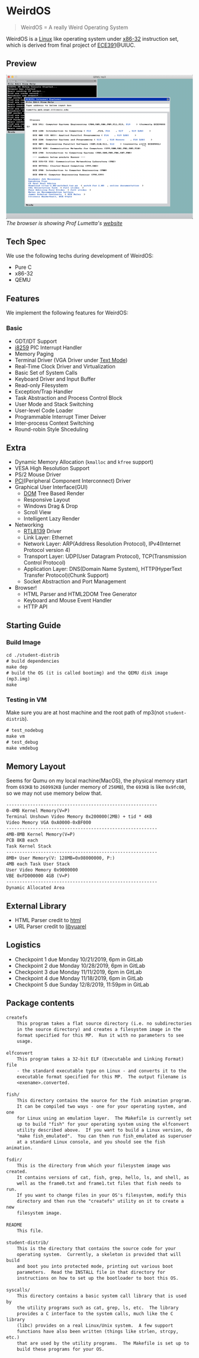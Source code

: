 # WeirdOS
> WeirdOS = A really Weird Operating System

WeirdOS is a [Linux](https://en.wikipedia.org/wiki/Linux) like operating system under [x86-32](https://en.wikipedia.org/wiki/IA-32) instruction set, which is derived from final project of [ECE391](https://ece.illinois.edu/academics/courses/profile/ECE391)@UIUC.

## Preview
![Preview for WeirdOS](./preview.png)
*The browser is showing Prof Lumetta's [website](http://lumetta.web.engr.illinois.edu/)*

## Tech Spec
We use the following techs during development of WeirdOS:
- Pure C
- x86-32
- QEMU

## Features
We implement the following features for WeirdOS:
### Basic
- GDT/IDT Support
- [i8259](https://en.wikipedia.org/wiki/Intel_8259) PIC Interrupt Handler
- Memory Paging
- Terminal Driver (VGA Driver under [Text Mode](http://en.wikipedia.org/wiki/Text_mode))
- Real-Time Clock Driver and Virtualization
- Basic Set of System Calls
- Keyboard Driver and Input Buffer
- Read-only Filesystem
- Exception/Trap Handler
- Task Abstraction and Process Control Block
- User Mode and Stack Switching
- User-level Code Loader
- Programmable Interrupt Timer Deiver
- Inter-process Context Switching
- Round-robin Style Shceduling

## Extra
- Dynamic Memory Allocation (`kmalloc` and `kfree` support)
- VESA High Resolution Support
- PS/2 Mouse Driver
- [PCI](https://en.wikipedia.org/wiki/Conventional_PCI)(Peripheral Component Interconnect) Driver
- Graphical User Interface(GUI)
  - [DOM](https://en.wikipedia.org/wiki/Document_Object_Model) Tree Based Render
  - Responsive Layout
  - Windows Drag & Drop
  - Scroll View
  - Intelligent Lazy Render
- Networking
  - [RTL8139](https://en.wikipedia.org/wiki/RTL8139) Driver
  - Link Layer: Ethernet
  - Network Layer: ARP(Address Resolution Protocol), IPv4(Internet Protocol version 4)
  - Transport Layer: UDP(User Datagram Protocol), TCP(Transmission Control Protocol)
  - Application Layer: DNS(Domain Name System), HTTP(HyperText Transfer Protocol)(Chunk Support)
  - Socket Abstraction and Port Management
- Browser!
  - HTML Parser and HTML2DOM Tree Generator
  - Keyboard and Mouse Event Handler
  - HTTP API

## Starting Guide
### Build Image
```shell
cd ./student-distrib
# build dependencies
make dep
# build the OS (it is called bootimg) and the QEMU disk image (mp3.img)
make
```

### Testing in VM
Make sure you are at host machine and the root path of mp3(not `student-distrib`).
```shell
# test_nodebug
make vm
# test_debug
make vmdebug
```

## Memory Layout
Seems for Qumu on my local machine(MacOS), the physical memory start from `693KB` to `260992KB` (under memory of `256MB`), the `693KB` is like `0x9fc00`, so we may not use memory below that.
```
---------------------------------------------------------
0-4MB Kernel Memory(V=P)
Terminal Unshown Video Memory 0x200000(2MB) + tid * 4KB
Video Memory VGA 0xA0000-0xBF000
---------------------------------------------------------
4MB-8MB Kernel Memory(V=P)
PCB 8KB each
Task Kernel Stack
---------------------------------------------------------
8MB+ User Memory(V: 128MB=0x08000000, P:)
4MB each Task User Stack
User Video Memory 0x9000000
VBE 0xFD000000 4GB (V=P)
---------------------------------------------------------
Dynamic Allocated Area
```

## External Library
- HTML Parser credit to [html](https://github.com/h4xxel/html)
- URL Parser credit to [libyuarel](https://github.com/jacketizer/libyuarel)

## Logistics
- Checkpoint 1 due Monday 10/21/2019, 6pm in GitLab
- Checkpoint 2 due Monday 10/28/2019, 6pm in GitLab
- Checkpoint 3 due Monday 11/11/2019, 6pm in GitLab
- Checkpoint 4 due Monday 11/18/2019, 6pm in GitLab
- Checkpoint 5 due Sunday 12/8/2019, 11:59pm in GitLab

## Package contents
```
createfs
    This program takes a flat source directory (i.e. no subdirectories
    in the source directory) and creates a filesystem image in the
    format specified for this MP.  Run it with no parameters to see
    usage.

elfconvert
    This program takes a 32-bit ELF (Executable and Linking Format) file
    - the standard executable type on Linux - and converts it to the
    executable format specified for this MP.  The output filename is
    <exename>.converted.

fish/
	This directory contains the source for the fish animation program.
	It can be compiled two ways - one for your operating system, and one
	for Linux using an emulation layer.  The Makefile is currently set
	up to build "fish" for your operating system using the elfconvert
	utility described above.  If you want to build a Linux version, do
	"make fish_emulated".  You can then run fish_emulated as superuser
	at a standard Linux console, and you should see the fish animation.

fsdir/
	This is the directory from which your filesystem image was created.
	It contains versions of cat, fish, grep, hello, ls, and shell, as
	well as the frame0.txt and frame1.txt files that fish needs to run.
	If you want to change files in your OS's filesystem, modify this
	directory and then run the "createfs" utility on it to create a new
	filesystem image.

README
    This file.

student-distrib/
    This is the directory that contains the source code for your
    operating system.  Currently, a skeleton is provided that will build
    and boot you into protected mode, printing out various boot
    parameters.  Read the INSTALL file in that directory for
    instructions on how to set up the bootloader to boot this OS.

syscalls/
    This directory contains a basic system call library that is used by
    the utility programs such as cat, grep, ls, etc.  The library
    provides a C interface to the system calls, much like the C library
    (libc) provides on a real Linux/Unix system.  A few support
    functions have also been written (things like strlen, strcpy, etc.)
    that are used by the utility programs.  The Makefile is set up to
	build these programs for your OS.
```